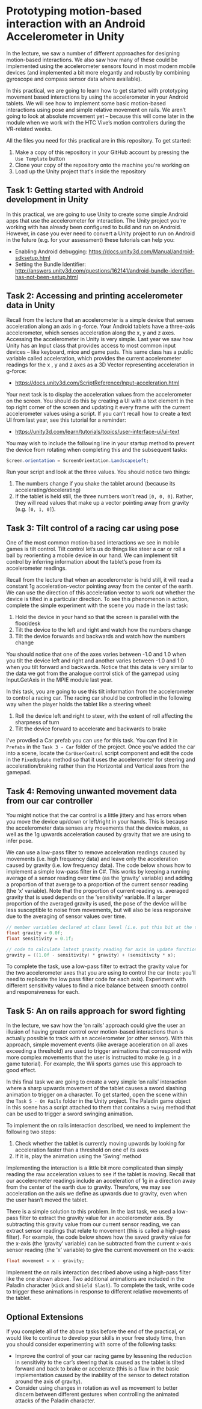 # Prototyping motion-based interaction with an Android Accelerometer in Unity

In the lecture, we saw a number of different approaches for designing motion-based interactions. We also saw how many of these could be implemented using the accelerometer sensors found in most modern mobile devices (and implemented a bit more elegantly and robustly by combining gyroscope and compass sensor data where available).

In this practical, we are going to learn how to get started with prototyping movement based interactions by using the accelerometer in your Android tablets. We will see how to implement some basic motion-based interactions using pose and simple relative movement on rails. We aren’t going to look at absolute movement yet – because this will come later in the module when we work with the HTC Vive’s motion controllers during the VR-related weeks.

All the files you need for this practical are in this repository. To get started:

1. Make a copy of this repository in your GitHub account by pressing the ```Use Template``` button
2. Clone your copy of the repository onto the machine you're working on
3. Load up the Unity project that's inside the repository

## Task 1: Getting started with Android development in Unity

In this practical, we are going to use Unity to create some simple Android apps that use the accelerometer for interaction. The Unity project you're working with has already been configured to build and run on Android. However, in case you ever need to convert a Unity project to run on Android in the future (e.g. for your assessment) these tutorials can help you:

- Enabling Android debugging: https://docs.unity3d.com/Manual/android-sdksetup.html
- Setting the Bundle Identifier: http://answers.unity3d.com/questions/162141/android-bundle-identifier-has-not-been-setup.html

## Task 2: Accessing and printing accelerometer data in Unity

Recall from the lecture that an accelerometer is a simple device that senses acceleration along an axis in g-force. Your Android tablets have a three-axis accelerometer, which senses acceleration along the x, y and z axes. Accessing the accelerometer in Unity is very simple. Last year we saw how Unity has an Input class that provides access to most common input devices – like keyboard, mice and game pads. This same class has a public variable called acceleration, which provides the current accelerometer readings for the x , y and z axes as a 3D Vector representing acceleration in g-force:

- https://docs.unity3d.com/ScriptReference/Input-acceleration.html

Your next task is to display the acceleration values from the accelerometer on the screen. You should do this by creating a UI with a text element in the top right corner of the screen and updating it every frame with the current accelerometer values using a script. If you can’t recall how to create a text UI from last year, see this tutorial for a reminder:

- https://unity3d.com/learn/tutorials/topics/user-interface-ui/ui-text

You may wish to include the following line in your startup method to prevent the device from rotating when completing this and the subsequent tasks:

```c#
Screen.orientation = ScreenOrientation.LandscapeLeft;
```

Run your script and look at the three values. You should notice two things:

1. The numbers change if you shake the tablet around (because its accelerating/decelerating)
2. If the tablet is held still, the three numbers won’t read ```[0, 0, 0]```. Rather, they will read values that make up a vector pointing away from gravity (e.g. ```[0, 1, 0]```).

## Task 3: Tilt control of a racing car using pose

One of the most common motion-based interactions we see in mobile games is tilt control. Tilt control let’s us do things like steer a car or roll a ball by reorienting a mobile device in our hand. We can implement tilt control by inferring information about the tablet’s pose from its accelerometer readings.

Recall from the lecture that when an accelerometer is held still, it will read a constant 1g acceleration-vector pointing away from the center of the earth. We can use the direction of this acceleration vector to work out whether the device is tilted in a particular direction. To see this phenomenon in action, complete the simple experiment with the scene you made in the last task:

1. Hold the device in your hand so that the screen is parallel with the floor/desk
2. Tilt the device to the left and right and watch how the numbers change
3. Tilt the device forwards and backwards and watch how the numbers change

You should notice that one of the axes varies between -1.0 and 1.0 when you tilt the device left and right and another varies between -1.0 and 1.0 when you tilt forward and backwards. Notice that this data is very similar to the data we got from the analogue control stick of the gamepad using Input.GetAxis in the MPIE module last year.

In this task, you are going to use this tilt information from the accelerometer to control a racing car. The racing car should be controlled in the following way when the player holds the tablet like a steering wheel:

1. Roll the device left and right to steer, with the extent of roll affecting the sharpness of turn
2. Tilt the device forward to accelerate and backwards to brake

I've provdied a Car prefab you can use for this task. You can find it in ```Prefabs``` in the ```Task 3 - Car``` folder of the project. Once you’ve added the car into a scene, locate the ```CarUserControl``` script component and edit the code in the ```FixedUpdate``` method so that it uses the accelerometer for steering and acceleration/braking rather than the Horizontal and Vertical axes from the gamepad.

## Task 4: Removing unwanted movement data from our car controller

You might notice that the car control is a little jittery and has errors when you move the device up/down or left/right in your hands. This is because the accelerometer data senses any movements that the device makes, as well as the 1g upwards acceleration caused by gravity that we are using to infer pose.

We can use a low-pass filter to remove acceleration readings caused by movements (i.e. high frequency data) and leave only the acceleration caused by gravity (i.e. low frequency data). The code below shows how to implement a simple low-pass filter in C#. This works by keeping a running average of a sensor reading over time (as the ‘gravity’ variable) and adding a proportion of that average to a proportion of the current sensor reading (the ‘x’ variable). Note that the proportion of current reading vs. averaged gravity that is used depends on the ‘sensitivity’ variable. If a larger proportion of the averaged gravity is used, the pose of the device will be less susceptible to noise from movements, but will also be less responsive due to the averaging of sensor values over time. 

```c#
// member variables declared at class level (i.e. put this bit at the top of your script)
float gravity = 0.0f;
float sensitivity = 0.1f;

// code to calculate latest gravity reading for axis in update function (put this in, e.g., the update function)
gravity = ((1.0f - sensitivity) * gravity) + (sensitivity * x);
```
To complete the task, use a low-pass filter to extract the gravity value for the two accelerometer axes that you are using to control the car (note: you’ll need to replicate the low pass filter code for each axis). Experiment with different sensitivity values to find a nice balance between smooth control and responsiveness for each.

## Task 5: An on rails approach for sword fighting

In the lecture, we saw how the ‘on rails’ approach could give the user an illusion of having greater control over motion-based interactions than is actually possible to track with an accelerometer (or other sensor). With this approach, simple movement events (like average acceleration on all axes exceeding a threshold) are used to trigger animations that correspond with more complex movements that the user is instructed to make (e.g. in a game tutorial). For example, the Wii sports games use this approach to good effect.

In this final task we are going to create a very simple ‘on rails’ interaction where a sharp upwards movement of the tablet causes a sword slashing animation to trigger on a character. To get started, open the scene within the ```Task 5 - On Rails``` folder in the Unity project. The Paladin game object in this scene has a script attached to them that contains a ```Swing``` method that can be used to trigger a sword swinging animation.

To implement the on rails interaction described, we need to implement the following two steps:

1. Check whether the tablet is currently moving upwards by looking for acceleration faster than a threshold on one of its axes
2. If it is, play the animation using the ‘Swing’ method

Implementing the interaction is a little bit more complicated than simply reading the raw acceleration values to see if the tablet is moving. Recall that our accelerometer readings include an acceleration of 1g in a direction away from the center of the earth due to gravity. Therefore, we may see acceleration on the axis we define as upwards due to gravity, even when the user hasn’t moved the tablet.

There is a simple solution to this problem. In the last task, we used a low-pass filter to extract the gravity value for an accelerometer axis. By subtracting this gravity value from our current sensor reading, we can extract sensor readings that relate to movement (this is called a high-pass filter). For example, the code below shows how the saved gravity value for the x-axis (the ‘gravity’ variable) can be subtracted from the current x-axis sensor reading (the ‘x’ variable) to give the current movement on the x-axis:

```c#
float movement = x - gravity;
```

Implement the on rails interaction described above using a high-pass filter like the one shown above. Two additional animations are included in the Paladin character (```Kick``` and ```Shield Slash```). To complete the task, write code to trigger these animations in response to different relative movements of the tablet.

## Optional Extensions

If you complete all of the above tasks before the end of the practical, or would like to continue to develop your skills in your free study time, then you should consider experimenting with some of the following tasks:

- Improve the control of your car racing game by lessening the reduction in sensitivity to the car’s steering that is caused as the tablet is tilted forward and back to brake or accelerate (this is a flaw in the basic implementation caused by the inability of the sensor to detect rotation around the axis of gravity).
- Consider using changes in rotation as well as movement to better discern between different gestures when controlling the animated attacks of the Paladin character.
